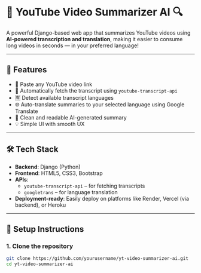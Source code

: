 # 🎥 YouTube Video Summarizer AI 🔍

A powerful Django-based web app that summarizes YouTube videos using **AI-powered transcription and translation**, making it easier to consume long videos in seconds — in your preferred language!

---

## 🚀 Features

- 🔗 Paste any YouTube video link
- 🧠 Automatically fetch the transcript using `youtube-transcript-api`
- 🈶 Detect available transcript languages
- 🌐 Auto-translate summaries to your selected language using Google Translate
- 📄 Clean and readable AI-generated summary
- 💡 Simple UI with smooth UX

---

## 🛠️ Tech Stack

- **Backend**: Django (Python)
- **Frontend**: HTML5, CSS3, Bootstrap
- **APIs**:
  - `youtube-transcript-api` – for fetching transcripts
  - `googletrans` – for language translation
- **Deployment-ready**: Easily deploy on platforms like Render, Vercel (via backend), or Heroku

---

## 🔧 Setup Instructions

### 1. Clone the repository

```bash
git clone https://github.com/yourusername/yt-video-summarizer-ai.git
cd yt-video-summarizer-ai
